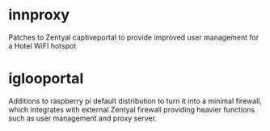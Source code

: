 innproxy
========

Patches to Zentyal captiveportal to provide improved user management for a Hotel WiFI hotspot

iglooportal
===========

Additions to raspberry pi default distribution to turn it into a minimal firewall, which integrates
with external Zentyal firewall providing heavier functions such as user management and proxy server.

